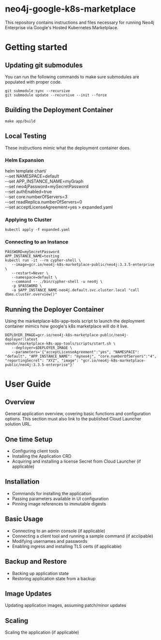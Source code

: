 # neo4j-google-k8s-marketplace

This repository contains instructions and files necessary for running Neo4j Enterprise via Google's
Hosted Kubernetes Marketplace.

# Getting started

## Updating git submodules

You can run the following commands to make sure submodules
are populated with proper code.

```shell
git submodule sync --recursive
git submodule update --recursive --init --force
```

## Building the Deployment Container

```
make app/build
```

## Local Testing

These instructions mimic what the deployment container does.

### Helm Expansion

helm template chart/ \
   --set NAMESPACE=default \
   --set APP_INSTANCE_NAME=myGraph \
   --set neo4jPassword=mySecretPassword \
   --set authEnabled=true \
   --set core.numberOfServers=3 \
   --set readReplica.numberOfServers=0 \
   --set acceptLicenseAgreement=yes > expanded.yaml

### Applying to Cluster

```kubectl apply -f expanded.yaml```

### Connecting to an Instance

```
PASSWORD=mySecretPassword
APP_INSTANCE_NAME=testing
kubectl run -it --rm cypher-shell \
   --image=gcr.io/neo4j-k8s-marketplace-public/neo4j:3.3.5-enterprise \
   --restart=Never \
   --namespace=default \
   --command -- ./bin/cypher-shell -u neo4j \
   -p $PASSWORD \
   -a $APP_INSTANCE_NAME-neo4j.default.svc.cluster.local "call dbms.cluster.overview()"
```

## Running the Deployer Container

Using the marketplace-k8s-app-tools script to launch the deployment container mimics how google's
k8s marketplace will do it live.

```
DEPLOYER_IMAGE=gcr.io/neo4j-k8s-marketplace-public/neo4j-deployer:latest
vendor/marketplace-k8s-app-tools/scripts/start.sh \
   --deployer=$DEPLOYER_IMAGE \
   --parameters='{"acceptLicenseAgreement":"yes", "NAMESPACE": "default", "APP_INSTANCE_NAME": "myneo4j", "core.numberOfServers":"4", "reportingSecret": "XYZ", "image": "gcr.io/neo4j-k8s-marketplace-public/neo4j:3.3.5-enterprise"}'
```

# User Guide

## Overview

General application overview, covering basic functions and configuration options. This section
must also link to the published Cloud Launcher solution URL.

## One time Setup

- Configuring client tools
- Installing the Application CRD
- Acquiring and installing a license Secret from Cloud Launcher (if applicable)

## Installation

- Commands for installing the application
- Passing parameters available in UI configuration
- Pinning image references to immutable digests

## Basic Usage

- Connecting to an admin console (if applicable)
- Connecting a client tool and running a sample command (if acclipable)
- Modifying usernames and passwords
- Enabling ingress and installing TLS certs (if applicable)

## Backup and Restore

- Backing up application state
- Restoring application state from a backup

## Image Updates

Updating application images, assuming patch/minor updates

## Scaling

Scaling the application (if applicable)


